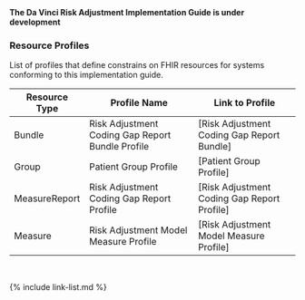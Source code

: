 
<div markdown="1" class="bg-info">
<b>The Da Vinci Risk Adjustment Implementation Guide is under development</b>
</div>

### Resource Profiles

List of profiles that define constrains on FHIR resources for systems conforming to this implementation guide.

|Resource Type|Profile Name|Link to Profile|
|---|---|---|
|Bundle|Risk Adjustment Coding Gap Report Bundle Profile|[Risk Adjustment Coding Gap Report Bundle]|
|Group|Patient Group Profile|[Patient Group Profile]|
|MeasureReport|Risk Adjustment Coding Gap Report Profile|[Risk Adjustment Coding Gap Report Profile]|
|Measure|Risk Adjustment Model Measure Profile|[Risk Adjustment Model Measure Profile]|


<br />

{% include link-list.md %}
